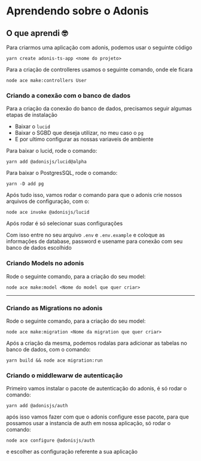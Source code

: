 # Aprendendo sobre o Adonis

## O que aprendi 🤓

Para criarmos uma aplicação com adonis, podemos usar o seguinte código

```
yarn create adonis-ts-app <nome do projeto>
```

Para a criação de controlleres usamos o seguinte comando, onde ele ficara

```
node ace make:controllers User
```

### Criando a conexão com o banco de dados

Para a criação da conexão do banco de dados, precisamos seguir algumas etapas de instalação

- Baixar o `lucid`
- Baixar o SGBD que deseja utilizar, no meu caso o `pg`
- E por ultimo configurar as nossas variaveis de ambiente

Para baixar o lucid, rode o comando:

```
yarn add @adonisjs/lucid@alpha
```

Para baixar o PostgresSQL, rode o comando:

```
yarn -D add pg
```

Após tudo isso, vamos rodar o comando para que o adonis crie nossos arquivos de configuração, com o:

```
node ace invoke @adonisjs/lucid
```

Após rodar é só selecionar suas configurações

Com isso entre no seu arquivo `.env` e `.env.example` e coloque as informações de database, password e usename para conexão com seu banco de dados escolhido

### Criando Models no adonis

Rode o seguinte comando, para a criação do seu model:

```
node ace make:model <Nome do model que quer criar>
```

---

### Criando as Migrations no adonis

Rode o seguinte comando, para a criação do seu model:

```
node ace make:migration <Nome da migration que quer criar>
```

Após a criação da mesma, podemos rodalas para adicionar as tabelas no banco de dados, com o comando:

```
yarn build && node ace migration:run
```

### Criando o middlewarw de autenticação

Primeiro vamos instalar o pacote de autenticação do adonis, é só rodar o comando:

```
yarn add @adonisjs/auth
```

após isso vamos fazer com que o adonis configure esse pacote, para que possamos usar a instancia de auth em nossa aplicação, só rodar o comando:

```
node ace configure @adonisjs/auth
```

e escolher as configuração referente a sua aplicação
